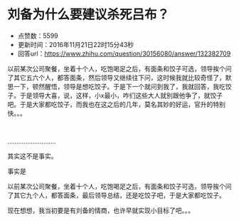 # 刘备为什么要建议杀死吕布？
- 点赞数：5599
- 更新时间：2016年11月21日22时15分43秒
- 回答url：https://www.zhihu.com/question/30156080/answer/132382709
<body>
 <p data-pid="DWE8tlb4">以前某次公司聚餐，坐着十个人，吃饱喝足之后，有面条和饺子可选，领导挨个问了其它五六个人，都答面条，然后领导又继续往下问，这时候我就比较奇怪了，默思一下，顿然醒悟，领导是想吃饺子。于是下一个就问到我了，我就回答，我吃饺子。于是领导大喜，说，这样，小x最小，咋们这些大人就别跟他争了，就饺子吧。于是大家都吃饺子，而我也在这之后的几年，莫名其妙的好运，官升的特别快。。。</p>
 <br>
 <p data-pid="lTxwWug-">………………………</p>
 <p data-pid="zqFFGfqQ">其实这不是事实。</p>
 <p data-pid="Q-5VoK8O">事实是</p>
 <p data-pid="0Stj0x5G">以前某次公司聚餐，坐着十个人，吃饱喝足之后，有面条和饺子可选，领导挨个问了其它九个人，都答面条，最后领导总结，还是吃饺子吧，于是大家都吃饺子。</p>
 <p data-pid="-yq-SmN2">现在想想，我当初要是有刘备的情商，也许早就实现小目标了吧。。。</p>
</body>